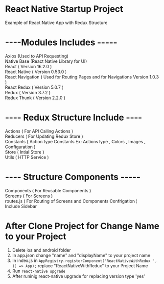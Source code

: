 # React Native Startup Project
Example of React Native App with Redux Structure

# ----Modules Includes -----
Axios (Used to API Requesting) <br/>
Native Base (React Native Library for UI) <br/>
React ( Version 16.2.0 ) <br/>
React Native ( Version 0.53.0 ) <br/>
React Navigation ( Used for Routing Pages and for Navigations Version 1.0.3 ) <br/>
React Redux ( Version 5.0.7 ) <br/>
Redux ( Version 3.7.2 ) <br/>
Redux Thunk ( Version 2.2.0 ) <br/>


# ---- Redux Structure Include ----
Actions ( For API Calling Actions ) <br/>
Reducers ( For Updating Redux Store ) <br/>
Constants ( Action type Constants Ex: ActionsType , Colors , Images , Configuration ) <br/>
Store ( Intial Store ) <br/>
Utils ( HTTP Service ) <br/>

# ---- Structure Components -----
Components ( For Reusable Components ) <br/>
Screens ( For Screens ) <br/>
routes.js ( For Routing of Screens and Components Confrigation ) <br/>
Include Sidebar <br/>

# After Clone Project for Change Name to your Project 
1) Delete ios and android folder
2) In app.json change "name" and "displayName" to your project name
3) In index.js in `AppRegistry.registerComponent('ReactNativeWithRedux ', () => App);` replace "ReactNativeWithRedux" to your Project Name
4) Run `react-native upgrade`
5) After runinig react-native upgrade for replacing version type 'yes'


